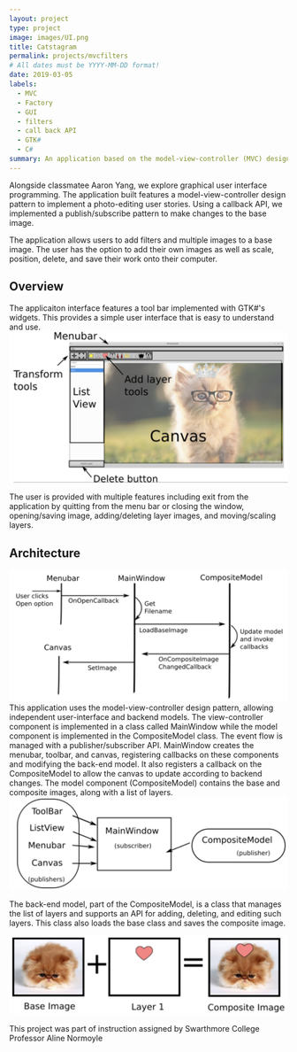 ```yaml
---
layout: project
type: project
image: images/UI.png
title: Catstagram
permalink: projects/mvcfilters
# All dates must be YYYY-MM-DD format!
date: 2019-03-05
labels:
  - MVC
  - Factory
  - GUI
  - filters
  - call back API
  - GTK#
  - C#
summary: An application based on the model-view-controller (MVC) design pattern. This project dives into graphical user interface (GUI) programming along with a call back API to allow the user to filter their pictures and add layer images.
---
```


Alongside classmatee Aaron Yang, we explore graphical user interface programming. The application built features a model-view-controller design pattern to implement a photo-editing user stories. Using a callback API, we implemented a publish/subscribe pattern to make changes to the base image. 

The application allows users to add filters and multiple images to a base image. The user has the option to add their own images as well as scale, position, delete, and save their work onto their computer. 

## Overview 

The applicaiton interface features a tool bar implemented with GTK#'s widgets. This provides a simple user interface that is easy to understand and use. 
<img class="ui medium right floated rounded image" src="../images/UI.png">

The user is provided with multiple features including exit from the application by quitting from the menu bar or closing the window, opening/saving image, adding/deleting layer images, and moving/scaling layers. 

## Architecture
<img class="ui medium left floated rounded image" src="../images/mvc.png">
This application uses the model-view-controller design pattern, allowing independent user-interface and backend models. The view-controller component is implemented in a class called MainWindow while the model component is implemented in the CompositeModel class. The event flow is managed with a publisher/subscriber API. MainWindow creates the menubar, toolbar, and canvas, registering callbacks on these components and modifying the back-end model. It also registers a callback on the CompositeModel to allow the canvas to update according to backend changes. The model component (CompositeModel) contains the base and composite images, along with a list of layers. 
<img class="ui medium right floated rounded image" src="../images/pub.png">



The back-end model, part of the CompositeModel, is a class that manages the list of layers and supports an API for adding, deleting, and editing such layers. This class also loads the base class and saves the composite image.



<img class="ui medium rounded image" src="../images/meow.png">






This project was part of instruction assigned by Swarthmore College Professor Aline Normoyle 
